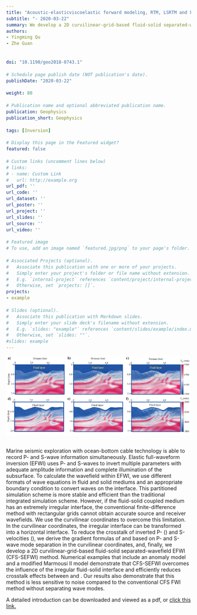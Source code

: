 ```yaml
---
title: "Acoustic-elasticviscoelastic forward modeling, RTM, LSRTM and FWI"
subtitle: "- 2020-03-22"
summary: We develop a 2D curvilinear-grid-based fluid-solid separated-wavefield EFWI (CFS-SEFWI) method. Numerical examples that include an anomaly model and a modified Marmousi II model demonstrate that CFS-SEFWI overcomes the influence of the irregular fluid-solid interface and efficiently reduces crosstalk effects. 
authors:
- Yingming Qu
- Zhe Guan


doi: "10.1190/geo2018-0743.1"

# Schedule page publish date (NOT publication's date).
publishDate: "2020-03-22"

weight: 80

# Publication name and optional abbreviated publication name.
publication: Geophysics
publication_short: Geophysics 

tags: [Inversion]

# Display this page in the Featured widget?
featured: false

# Custom links (uncomment lines below)
# links:
# - name: Custom Link
#   url: http://example.org
url_pdf: ''
url_code: ''
url_dataset: ''
url_poster: ''
url_project: ''
url_slides: ''
url_source: ''
url_video: ''

# Featured image
# To use, add an image named `featured.jpg/png` to your page's folder. 

# Associated Projects (optional).
#   Associate this publication with one or more of your projects.
#   Simply enter your project's folder or file name without extension.
#   E.g. `internal-project` references `content/project/internal-project/index.md`.
#   Otherwise, set `projects: []`.
projects:
- example

# Slides (optional).
#   Associate this publication with Markdown slides.
#   Simply enter your slide deck's filename without extension.
#   E.g. `slides: "example"` references `content/slides/example/index.md`.
#   Otherwise, set `slides: ""`.
#slides: example
---
```


<div style="text-align: center;">
  <img src="./Acoustic-elasticviscoelastic forward modeling, RTM, LSRTM and FWI.assets/image.png" alt="Image Alt Text" style="max-width: 100%; height: auto;">
</div>
<br />

Marine seismic exploration with ocean-bottom cable technology is able to record P- and S-wave information simultaneously. Elastic full-waveform inversion (EFWI) uses P- and S-waves to invert multiple parameters with adequate amplitude information and complete illumination of the subsurface. To calculate the wavefield within EFWI, we use different formats of wave equations in fluid and solid mediums and an appropriate boundary condition to convert waves on the interface. This partitioned simulation scheme is more stable and efficient than the traditional integrated simulation scheme. However, if the fluid-solid coupled medium has an extremely irregular interface, the conventional finite-difference method with rectangular grids cannot obtain accurate source and receiver wavefields. We use the curvilinear coordinates to overcome this limitation. In the curvilinear coordinates, the irregular interface can be transformed into a horizontal interface. To reduce the crosstalk of inverted P- (⁠⁠) and S-velocities (⁠⁠), we derive the gradient formulas of and based on P- and S-wave mode separation in the curvilinear coordinates, and, finally, we develop a 2D curvilinear-grid-based fluid-solid separated-wavefield EFWI (CFS-SEFWI) method. Numerical examples that include an anomaly model and a modified Marmousi II model demonstrate that CFS-SEFWI overcomes the influence of the irregular fluid-solid interface and efficiently reduces crosstalk effects between and ⁠. Our results also demonstrate that this method is less sensitive to noise compared to the conventional CFS FWI method without separating wave modes.


A detailed introduction can be downloaded and viewed as a pdf, or [click this link.](https://pubs.geoscienceworld.org/geophysics/article-abstract/85/3/R113/583054/Fluid-solid-coupled-full-waveform-inversion-in-the)